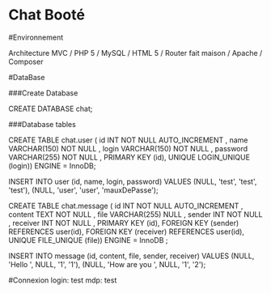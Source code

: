 # Chat Booté

#Environnement

Architecture MVC / PHP 5 / MySQL / HTML 5 / Router fait maison / Apache / Composer


#DataBase

###Create Database

CREATE DATABASE chat;

###Database tables

CREATE TABLE chat.user ( id INT NOT NULL AUTO_INCREMENT , name VARCHAR(150) NOT NULL , login VARCHAR(150) NOT NULL , password VARCHAR(255) NOT NULL , PRIMARY KEY (id), UNIQUE LOGIN_UNIQUE (login)) ENGINE = InnoDB;

INSERT INTO user (id, name, login, password) VALUES (NULL, 'test', 'test', 'test'), (NULL, 'user', 'user', 'mauxDePasse');

CREATE TABLE chat.message ( id INT NOT NULL AUTO_INCREMENT , content TEXT NOT NULL , file VARCHAR(255) NULL , sender INT NOT NULL , receiver INT NOT NULL , PRIMARY KEY (id), FOREIGN KEY (sender) REFERENCES user(id), FOREIGN KEY (receiver) REFERENCES user(id), UNIQUE FILE_UNIQUE (file)) ENGINE = InnoDB ;

INSERT INTO message (id, content, file, sender, receiver) VALUES (NULL, 'Hello ', NULL, '1', '1'), (NULL, 'How are you ', NULL, '1', '2');

#Connexion
login: test
mdp: test
